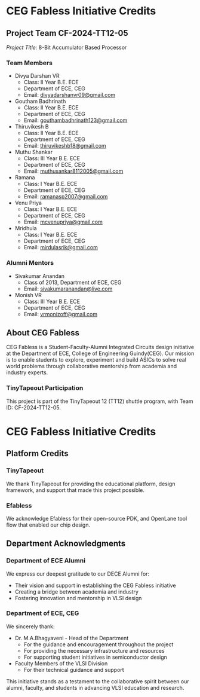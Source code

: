 # CEG Fabless Initiative Credits

## Project Team CF-2024-TT12-05
*Project Title:* 8-Bit Accumulator Based Processor

### Team Members
- Divya Darshan VR
  - Class: II Year B.E. ECE
  - Department of ECE, CEG
  - Email: divyadarshanvr09@gmail.com
- Goutham Badhrinath
  - Class: II Year B.E. ECE
  - Department of ECE, CEG
  - Email: gouthambadhrinath123@gmail.com
- Thiruvikesh B
  - Class: II Year B.E. ECE
  - Department of ECE, CEG
  - Email: thiruvikeshb18@gmail.com
- Muthu Shankar
  - Class: III Year B.E. ECE
  - Department of ECE, CEG
  - Email: muthusankar8112005@gmail.com
- Ramana
  - Class: I Year B.E. ECE
  - Department of ECE, CEG
  - Email: ramanasp2007@gmail.com
- Venu Priya
  - Class: I Year B.E. ECE
  - Department of ECE, CEG
  - Email: mcvenupriya@gmail.com
- Mridhula
  - Class: I Year B.E. ECE
  - Department of ECE, CEG
  - Email:  mirdulasrik@gmail.com

### Alumni Mentors
- Sivakumar Anandan
  - Class of 2013, Department of ECE, CEG
  - Email: sivakumaranandan@live.com
- Monish VR
  - Class: III Year B.E. ECE
  - Department of ECE, CEG
  - Email: vrmonizoff@gmail.com
  


## About CEG Fabless
CEG Fabless is a Student-Faculty-Alumni Integrated Circuits design initiative at the Department of ECE, College of Engineering Guindy(CEG). Our mission is to enable students to explore, experiment and build ASICs to solve real world problems through collaborative mentorship from academia and industry experts.

### TinyTapeout Participation
This project is part of the TinyTapeout 12 (TT12) shuttle program, with Team ID: CF-2024-TT12-05.

# CEG Fabless Initiative Credits
## Platform Credits

### TinyTapeout
We thank TinyTapeout for providing the educational platform, design framework, and support that made this project possible.

### Efabless
We acknowledge Efabless for their open-source PDK, and OpenLane tool flow that enabled our chip design.

## Department Acknowledgments

### Department of ECE Alumni
We express our deepest gratitude to our DECE Alumni for:
- Their vision and support in establishing the CEG Fabless initiative
- Creating a bridge between academia and industry
- Fostering innovation and mentorship in VLSI design

### Department of ECE, CEG
We sincerely thank:
- Dr. M.A.Bhagyaveni - Head of the Department
  - For the guidance and encouragement throughout the project
  - For providing the necessary infrastructure and resources
  - For supporting student initiatives in semiconductor design
- Faculty Members of the VLSI Division
  - For their technical guidance and support

This initiative stands as a testament to the collaborative spirit between our alumni, faculty, and students in advancing VLSI education and research.
